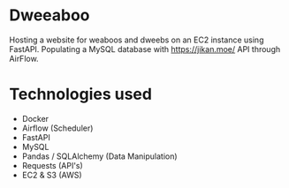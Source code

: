 # Dweeaboo
Hosting a website for weaboos and dweebs on an EC2 instance using FastAPI. Populating a MySQL database with https://jikan.moe/ API through AirFlow. 
# Technologies used
* Docker
* Airflow (Scheduler)
* FastAPI
* MySQL
* Pandas / SQLAlchemy (Data Manipulation)
* Requests (API's)
* EC2 & S3 (AWS)
